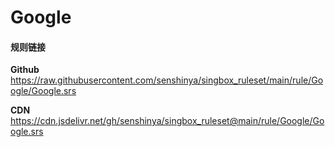 # Google

#### 规则链接

**Github**
https://raw.githubusercontent.com/senshinya/singbox_ruleset/main/rule/Google/Google.srs

**CDN**
https://cdn.jsdelivr.net/gh/senshinya/singbox_ruleset@main/rule/Google/Google.srs